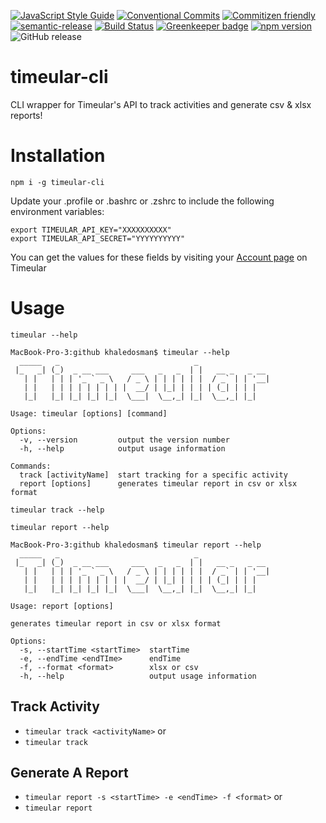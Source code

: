[![JavaScript Style Guide](https://img.shields.io/badge/code_style-standard-brightgreen.svg)](https://standardjs.com)
[![Conventional Commits](https://img.shields.io/badge/Conventional%20Commits-1.0.0-yellow.svg)](https://conventionalcommits.org)
[![Commitizen friendly](https://img.shields.io/badge/commitizen-friendly-brightgreen.svg)](http://commitizen.github.io/cz-cli/)
[![semantic-release](https://img.shields.io/badge/%20%20%F0%9F%93%A6%F0%9F%9A%80-semantic--release-e10079.svg)](https://github.com/semantic-release/semantic-release)
[![Build Status](https://travis-ci.org/khaledosman/timeular-cli.svg?branch=master)](https://travis-ci.org/khaledosman/timeular-cli) [![Greenkeeper badge](https://badges.greenkeeper.io/khaledosman/timeular-cli.svg)](https://greenkeeper.io/)
[![npm version](https://badge.fury.io/js/timeular-cli.svg)](https://badge.fury.io/js/timeular-cli)
![GitHub release](https://img.shields.io/github/release/khaledosman/timeular-cli)

# timeular-cli
CLI wrapper for Timeular's API to track activities and generate csv & xlsx reports!

# Installation

`npm i -g timeular-cli`


Update your .profile or .bashrc or .zshrc to include the following environment variables:

```
export TIMEULAR_API_KEY="XXXXXXXXXX"
export TIMEULAR_API_SECRET="YYYYYYYYYY"
```

You can get the values for these fields by visiting your [Account page](https://profile.timeular.com/#/app/account) on Timeular

# Usage
`timeular --help`
```
MacBook-Pro-3:github khaledosman$ timeular --help
  _____   _                              _
 |_   _| (_)  _ __ ___     ___   _   _  | |   __ _   _ __
   | |   | | | '_ ` _ \   / _ \ | | | | | |  / _` | | '__|
   | |   | | | | | | | | |  __/ | |_| | | | | (_| | | |
   |_|   |_| |_| |_| |_|  \___|  \__,_| |_|  \__,_| |_|

Usage: timeular [options] [command]

Options:
  -v, --version         output the version number
  -h, --help            output usage information

Commands:
  track [activityName]  start tracking for a specific activity
  report [options]      generates timeular report in csv or xlsx format
```

`timeular track --help`

`timeular report --help`
```
MacBook-Pro-3:github khaledosman$ timeular report --help
  _____   _                              _
 |_   _| (_)  _ __ ___     ___   _   _  | |   __ _   _ __
   | |   | | | '_ ` _ \   / _ \ | | | | | |  / _` | | '__|
   | |   | | | | | | | | |  __/ | |_| | | | | (_| | | |
   |_|   |_| |_| |_| |_|  \___|  \__,_| |_|  \__,_| |_|

Usage: report [options]

generates timeular report in csv or xlsx format

Options:
  -s, --startTime <startTime>  startTime
  -e, --endTime <endTIme>      endTime
  -f, --format <format>        xlsx or csv
  -h, --help                   output usage information
```

## Track Activity
- `timeular track <activityName>`  or
- `timeular track`

## Generate A Report
- `timeular report -s <startTime> -e <endTime> -f <format>` or
- `timeular report`

